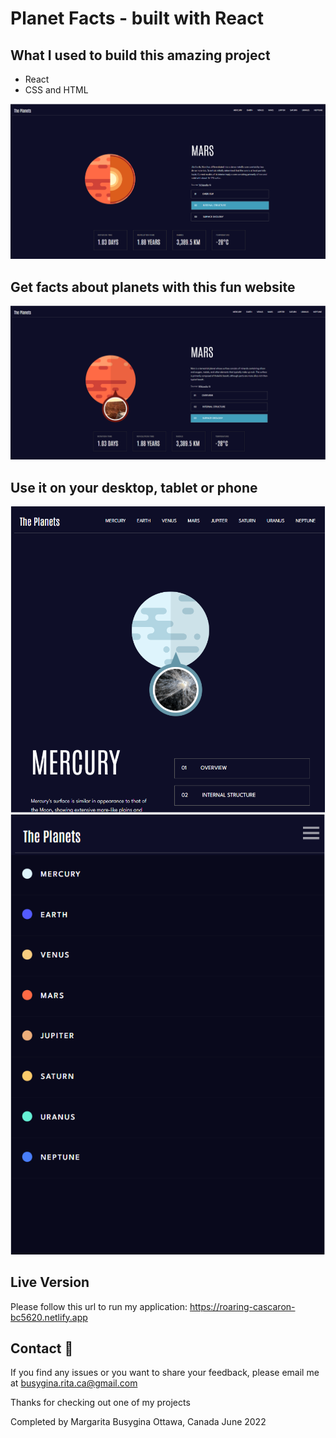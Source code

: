 # Planet Facts - built with React

## What I used to build this amazing project

* React
* CSS and HTML

![Design preview](./public/images/preview-desktop-2.PNG)

## Get facts about planets with this fun website
![Design preview](./public/images/preview-desktop.PNG)

## Use it on your desktop, tablet or phone
![Design preview](./public/images/preview-tablet.PNG)
![Design preview](./public/images/preview-menu.PNG)

## Live Version

Please follow this url to run my application: https://roaring-cascaron-bc5620.netlify.app


##  Contact 👋
If you find any issues or you want to share your feedback, please email me at busygina.rita.ca@gmail.com

Thanks for checking out one of my projects

Completed by Margarita Busygina
Ottawa, Canada
June 2022
